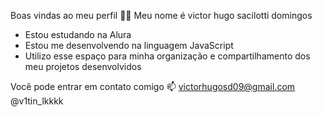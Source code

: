 Boas vindas ao meu perfil 💙💙
Meu nome é victor hugo sacilotti domingos

* Estou estudando na Alura
* Estou me desenvolvendo na linguagem JavaScript
* Utilizo esse espaço para minha organização e compartilhamento dos meu projetos desenvolvidos

Você pode entrar em contato comigo 📫
victorhugosd09@gmail.com
@v1tin_lkkkk
